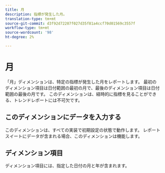 ```yaml
---
title: 月
description: 指標が発生した月。
translation-type: tm+mt
source-git-commit: d3f92d72207f027d35f81a4ccf70d01569c3557f
workflow-type: tm+mt
source-wordcount: '98'
ht-degree: 2%

---
```



# 月

「月」ディメンションは、特定の指標が発生した月をレポートします。 最初のディメンション項目は日付範囲の最初の月で、最後のディメンション項目は日付範囲の最後の月です。 このディメンションは、経時的に指標を見ることができる、トレンドレポートには不可欠です。

## このディメンションにデータを入力する

このディメンションは、すべての実装で初期設定の状態で動作します。 レポートスイートにデータが含まれる場合、このディメンションは機能します。

## ディメンション項目

ディメンション項目には、指定した日付の月と年が含まれます。

